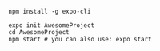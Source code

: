 `npm install -g expo-cli`

```
expo init AwesomeProject
cd AwesomeProject
npm start # you can also use: expo start
```